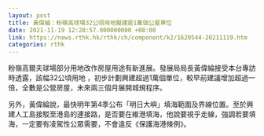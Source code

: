 ```yaml
---
layout: post
title: 黃偉綸：粉嶺高球場32公頃用地擬建逾1萬個公屋單位
date: 2021-11-19 12:28:57.000000000 +08:00
link: https://news.rthk.hk/rthk/ch/component/k2/1620544-20211119.htm
categories: rthk
---
```


粉嶺高爾夫球場部分用地改作房屋用途有新進展。發展局局長黃偉綸接受本台專訪時透露，該幅32公頃用地 ，初步計劃興建超過1萬個單位，較早前建議增加超過一倍，全數是公營房屋，未來兩三個月展開城規程序。

另外，黃偉綸說，最快明年第4季公布「明日大嶼」填海範圍及界線位置。至於興建人工島接駁至港島的連接路，是否要在維港填海，他說要視乎走線，強調若要填海，一定要有凌駕性公眾需要，不會違反《保護海港條例》。

